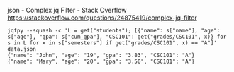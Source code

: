json - Complex jq Filter - Stack Overflow
https://stackoverflow.com/questions/24875419/complex-jq-filter


```
jqfpy --squash -c 'L = get("students"); [{"name": s["name"], "age": s["age"], "gpa": s["cum_gpa"], "CSC101": get("grades/CSC101", x)} for s in L for x in s["semesters"] if get("grades/CSC101", x) == "A"]' data.json
{"name": "John", "age": "19", "gpa": "3.83", "CSC101": "A"}
{"name": "Mary", "age": "20", "gpa": "3.50", "CSC101": "A"}
```
